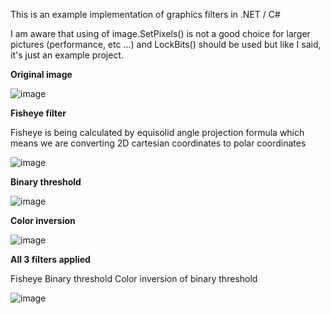 This is an example implementation of graphics filters in .NET / C#

I am aware that using of image.SetPixels() is not a good choice for larger pictures (performance, etc ...) and LockBits() should be used but like I said, it's just an example project.

**Original image**

![image](https://github.com/NightRider92/graphics-filters/assets/10942663/5fcb77de-ffcc-4a1c-853e-fb3ff83c4fc0)

**Fisheye filter**

Fisheye is being calculated by equisolid angle projection formula which means we are converting 2D cartesian coordinates to polar coordinates

![image](https://github.com/NightRider92/graphics-filters/assets/10942663/ba07ea7a-9b20-4a4b-b3d1-193ce514894e)

**Binary threshold**

![image](https://github.com/NightRider92/graphics-filters/assets/10942663/5f250681-8985-4e51-a4ed-453f3dd4514d)

**Color inversion**

![image](https://github.com/NightRider92/graphics-filters/assets/10942663/8774f3a4-1164-4445-a113-f651cb0783a)


**All 3 filters applied**

Fisheye
Binary threshold
Color inversion of binary threshold

![image](https://github.com/NightRider92/graphics-filters/assets/10942663/198b6369-bfc1-4496-b152-50cd84f3066d)

